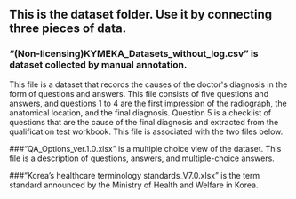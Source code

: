 ## This is the dataset folder. Use it by connecting three pieces of data.

### “(Non-licensing)KYMEKA_Datasets_without_log.csv” is dataset collected by manual annotation.
This file is a dataset that records the causes of the doctor's diagnosis in the form of questions and answers.
This file consists of five questions and answers, and questions 1 to 4 are the first impression of the radiograph, the anatomical location, and the final diagnosis. Question 5 is a checklist of questions that are the cause of the final diagnosis and extracted from the qualification test workbook.
This file is associated with the two files below.

###“QA_Options_ver.1.0.xlsx” is a multiple choice view of the dataset.
This file is a description of questions, answers, and multiple-choice answers.

###“Korea’s healthcare terminology standards_V7.0.xlsx” is the term standard announced by the Ministry of Health and Welfare in Korea.
